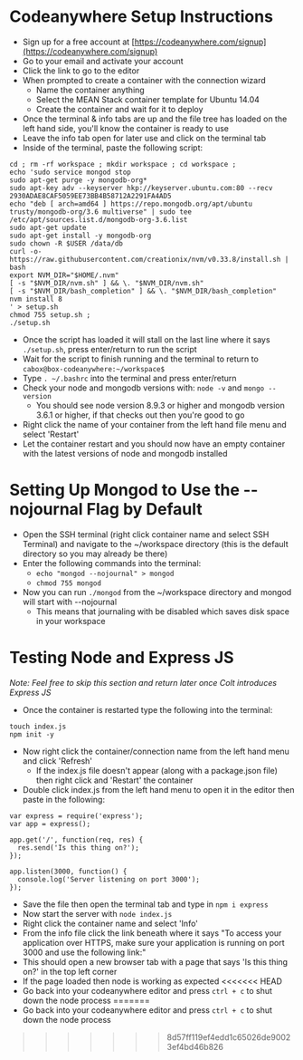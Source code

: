 # Codeanywhere Setup Instructions

- Sign up for a free account at [https://codeanywhere.com/signup](https://codeanywhere.com/signup)
- Go to your email and activate your account
- Click the link to go to the editor
- When prompted to create a container with the connection wizard
	- Name the container anything
	- Select the MEAN Stack container template for Ubuntu 14.04
	- Create the container and wait for it to deploy
- Once the terminal & info tabs are up and the file tree has loaded on the left hand side, you'll know the container is ready to use
- Leave the info tab open for later use and click on the terminal tab
- Inside of the terminal, paste the following script:

```
cd ; rm -rf workspace ; mkdir workspace ; cd workspace ; 
echo 'sudo service mongod stop
sudo apt-get purge -y mongodb-org*
sudo apt-key adv --keyserver hkp://keyserver.ubuntu.com:80 --recv 2930ADAE8CAF5059EE73BB4B58712A2291FA4AD5
echo "deb [ arch=amd64 ] https://repo.mongodb.org/apt/ubuntu trusty/mongodb-org/3.6 multiverse" | sudo tee /etc/apt/sources.list.d/mongodb-org-3.6.list
sudo apt-get update
sudo apt-get install -y mongodb-org
sudo chown -R $USER /data/db
curl -o- https://raw.githubusercontent.com/creationix/nvm/v0.33.8/install.sh | bash
export NVM_DIR="$HOME/.nvm"
[ -s "$NVM_DIR/nvm.sh" ] && \. "$NVM_DIR/nvm.sh"
[ -s "$NVM_DIR/bash_completion" ] && \. "$NVM_DIR/bash_completion"
nvm install 8
' > setup.sh
chmod 755 setup.sh ;
./setup.sh
```

- Once the script has loaded it will stall on the last line where it says `./setup.sh`, press enter/return to run the script
- Wait for the script to finish running and the terminal to return to `cabox@box-codeanywhere:~/workspace$`
- Type `. ~/.bashrc` into the terminal and press enter/return
- Check your node and mongodb versions with: `node -v` and `mongo --version`
	- You should see node version 8.9.3 or higher and mongodb version 3.6.1 or higher, if that checks out then you're good to go
- Right click the name of your container from the left hand file menu and select 'Restart'
- Let the container restart and you should now have an empty container with the latest versions of node and mongodb installed

# Setting Up Mongod to Use the --nojournal Flag by Default

- Open the SSH terminal (right click container name and select SSH Terminal) and navigate to the ~/workspace directory (this is the default directory so you may already be there)
- Enter the following commands into the terminal: 
	- `echo "mongod --nojournal" > mongod`
	- `chmod 755 mongod`
- Now you can run `./mongod` from the ~/workspace directory and mongod will start with --nojournal
	- This means that journaling with be disabled which saves disk space in your workspace

# Testing Node and Express JS

*Note: Feel free to skip this section and return later once Colt introduces Express JS*

- Once the container is restarted type the following into the terminal:

```
touch index.js
npm init -y
```

- Now right click the container/connection name from the left hand menu and click 'Refresh'
	- If the index.js file doesn't appear (along with a package.json file) then right click and 'Restart' the container
- Double click index.js from the left hand menu to open it in the editor then paste in the following:

```
var express = require('express');
var app = express();

app.get('/', function(req, res) {
  res.send('Is this thing on?');
});

app.listen(3000, function() {
  console.log('Server listening on port 3000');
});
```

- Save the file then open the terminal tab and type in `npm i express`
- Now start the server with `node index.js`
- Right click the container name and select 'Info'
- From the info file click the link beneath where it says "To access your application over HTTPS, make sure your application is running on port 3000 and use the following link:"
- This should open a new browser tab with a page that says 'Is this thing on?' in the top left corner
- If the page loaded then node is working as expected
<<<<<<< HEAD
- Go back into your codeanywhere editor and press `ctrl + c` to shut down the node process
=======
- Go back into your codeanywhere editor and press `ctrl + c` to shut down the node process
>>>>>>> 8d57ff119ef4edd1c65026de90023ef4bd46b826
